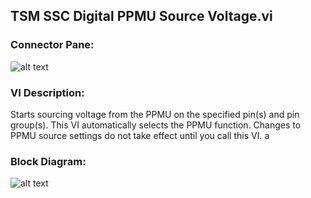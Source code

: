 ## **TSM SSC Digital PPMU Source Voltage.vi**
### Connector Pane:
![alt text](/Instrument%20Control/Digital/PPMU/TSM%20SSC%20Digital%20PPMU%20Source%20Voltage.vic.png "TSM SSC Digital PPMU Source Voltage.vi connector pane")

### VI Description:
Starts sourcing voltage from the PPMU on the specified pin(s) and pin group(s). This VI automatically selects the PPMU function. Changes to PPMU source settings do not take effect until you call this VI.
a

### Block Diagram:
![alt text](/Instrument%20Control/Digital/PPMU/TSM%20SSC%20Digital%20PPMU%20Source%20Voltage.vid.png "TSM SSC Digital PPMU Source Voltage.vi block diagram")
